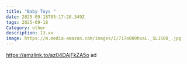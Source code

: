 ```yaml
---
title: "Baby Toys "
date: 2025-09-18T05:17:20.349Z
tags: 2025-09-18
Category: other
description: 13.xx
image: https://m.media-amazon.com/images/I/717o009hxaL._SL1500_.jpg
---
```

https://amzlink.to/az04DAjFkZA5o ad